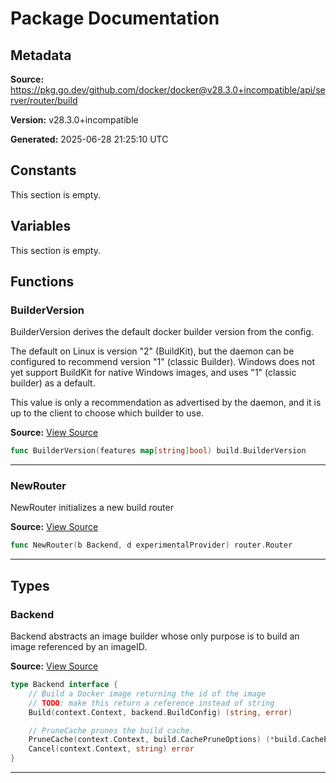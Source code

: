 # Package Documentation

## Metadata

**Source:** https://pkg.go.dev/github.com/docker/docker@v28.3.0+incompatible/api/server/router/build

**Version:** v28.3.0+incompatible

**Generated:** 2025-06-28 21:25:10 UTC

## Constants

This section is empty.

## Variables

This section is empty.

## Functions

### BuilderVersion

BuilderVersion derives the default docker builder version from the config.

The default on Linux is version "2" (BuildKit), but the daemon can be
configured to recommend version "1" (classic Builder). Windows does not
yet support BuildKit for native Windows images, and uses "1" (classic builder)
as a default.

This value is only a recommendation as advertised by the daemon, and it is
up to the client to choose which builder to use.

**Source:** [View Source](https://github.com/docker/docker/blob/v28.3.0/api/server/router/build/build.go#L49)  

```go
func BuilderVersion(features map[string]bool) build.BuilderVersion
```

---

### NewRouter

NewRouter initializes a new build router

**Source:** [View Source](https://github.com/docker/docker/blob/v28.3.0/api/server/router/build/build.go#L18)  

```go
func NewRouter(b Backend, d experimentalProvider) router.Router
```

---

## Types

### Backend

Backend abstracts an image builder whose only purpose is to build an image referenced by an imageID.

**Source:** [View Source](https://github.com/docker/docker/blob/v28.3.0/api/server/router/build/backend.go#L11)  

```go
type Backend interface {
	// Build a Docker image returning the id of the image
	// TODO: make this return a reference instead of string
	Build(context.Context, backend.BuildConfig) (string, error)

	// PruneCache prunes the build cache.
	PruneCache(context.Context, build.CachePruneOptions) (*build.CachePruneReport, error)
	Cancel(context.Context, string) error
}
```

---

